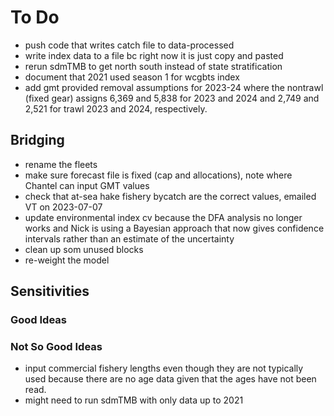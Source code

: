 # To Do

* push code that writes catch file to data-processed
* write index data to a file bc right now it is just copy and pasted
* rerun sdmTMB to get north south instead of state stratification
* document that 2021 used season 1 for wcgbts index
* add gmt provided removal assumptions for 2023-24 where the nontrawl (fixed gear) assigns 6,369 and 5,838 for 2023 and 2024  and 2,749 and 2,521 for trawl 2023 and 2024, respectively.


## Bridging

* rename the fleets
* make sure forecast file is fixed (cap and allocations), note where Chantel can input GMT values
* check that at-sea hake fishery bycatch are the correct values, emailed VT on
  2023-07-07
* update environmental index cv because the DFA analysis no longer works and
  Nick is using a Bayesian approach that now gives confidence intervals rather
  than an estimate of the uncertainty
* clean up som unused blocks
* re-weight the model

## Sensitivities

### Good Ideas

### Not So Good Ideas

* input commercial fishery lengths even though they are not typically used
  because there are no age data given that the ages have not been read.
* might need to run sdmTMB with only data up to 2021

